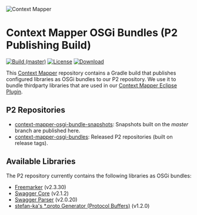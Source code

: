![Context Mapper](https://raw.githubusercontent.com/wiki/ContextMapper/context-mapper-dsl/logo/cm-logo-github-small.png) 
# Context Mapper OSGi Bundles (P2 Publishing Build)
[![Build (master)](https://github.com/ContextMapper/context-mapper-osgi-bundles/actions/workflows/build_master.yml/badge.svg)](https://github.com/ContextMapper/context-mapper-osgi-bundles/actions) [![License](https://img.shields.io/badge/License-Apache%202.0-blue.svg)](https://opensource.org/licenses/Apache-2.0) [ ![Download](https://api.bintray.com/packages/contextmapper/context-mapper-osgi-bundles/updatesites/images/download.svg) ](https://bintray.com/contextmapper/context-mapper-osgi-bundles/updatesites/_latestVersion)

This [Context Mapper](https://contextmapper.org/) repository contains a Gradle build that publishes configured libraries as OSGi bundles to our P2 repository.
We use it to bundle thirdparty libraries that are used in our [Context Mapper Eclipse Plugin](https://github.com/ContextMapper/context-mapper-dsl).

## P2 Repositories
 * [context-mapper-osgi-bundle-snapshots](https://dl.bintray.com/contextmapper/context-mapper-osgi-bundle-snapshots/): Snapshots built on the _master_ branch are published here.
 * [context-mapper-osgi-bundles](https://dl.bintray.com/contextmapper/context-mapper-osgi-bundles/): Released P2 repositories (built on release tags).
 
 ## Available Libraries
 The P2 repository currently contains the following libraries as OSGi bundles:
  * [Freemarker](https://freemarker.apache.org/) (v2.3.30)
  * [Swagger Core](https://github.com/swagger-api/swagger-core/) (v2.1.2)
  * [Swagger Parser](https://github.com/swagger-api/swagger-parser/) (v2.0.20)
  * [stefan-ka's \*.proto Generator (Protocol Buffers)](https://github.com/stefan-ka/protobufgen) (v1.2.0)
